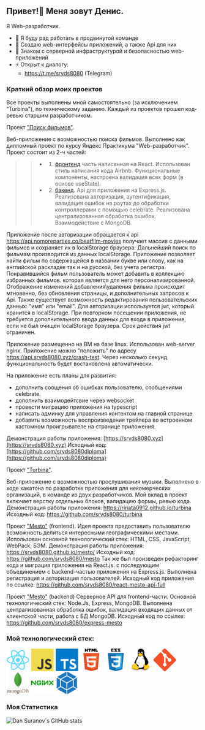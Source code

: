 ## Привет!👋 Меня зовут Денис.
Я Web-разработчик.
- 👯 Я буду рад работать в продвинутой команде
- 🌱 Создаю web-интерфейсы приложений, а также Api для них
- 🤔 Знаком с серверной инфраструктурой и безопасностью web-приложений
- ⚡ Открыт к диалогу: 
  - https://t.me/srvds8080 (Telegram)
### Краткий обзор моих проектов

Все проекты выполнены мной самостоятельно (за исключением "Turbina"), по техническому заданию. Каждый из проектов прошел код-ревью старшим разработчиком.

Проект ["Поиск фильмов"](https://srvds8080.xyz).

Веб-приложение с возможностью поиска фильмов. Выполнено как дипломный проект по курсу Яндекс Практикума "Web-разработчик". Проект состоит из 2-ч частей: 
>> * 1. [фронтенд](https://github.com/srvds8080diploma/movies-explorer-frontend) часть написанная на React. Использован стиль написания кода Airbnb. Функциональные компоненты, настроена валидация всех форм (в основе useState). 
>> * 2. [бэкенд](https://github.com/srvds8080diploma/movies-explorer-api). Api для приложения на Express.js. Реализована авторизация, аутентификация, валидация ошибок на роутах до обработки контроллерами с помощью celebrate. Реализована централизованная обработка ошибок. Взаимодействие с MongoDB.
>> 
Приложение после авторизации обращается к api https://api.nomoreparties.co/beatfilm-movies получает массив с данными фильмов и сохраняет их в localStorage браузера. Дальнейший поиск по фильмам производится из данных localStorage. Приложение позволяет найти фильм по содержащейся в названии букве или слову, как на английской раскладке так и на русской, без учета регистра. Понравившийся фильм пользователь может добавить в коллекцию избранных фильмов. которая является для него персонализированной. Отображение изменений добавления\удаления фильма происходит мгновенно, без обновления страницы, и дополнительных запросов к Api. Также существует возможность редактирования пользовательских данных: "имя" или  "email". Для авторизации используется jwt, который хранится в localStorage. При повторном посещении приложения, не требуется дополнительного ввода данных для входа в приложение, если не был очищен localStorage браузера. Срок действия jwt ограничен.

Приложение размещенно на ВМ на базе linux. Использован web-server nginx. Приложение можно "положить" по адресу https://api.srvds8080.xyz/crash-test. Через несколько секунд функциональность будет востановлена автоматически.

На приложение есть планы для развития: 
* дополнить соощения об ошибках пользователю, сообщениями celebrate.
* дополнить взаимодейтсвие через websocket
* провести миграцию приложения на typescript
* написать админку для управления контентом на главной странице
* добавить возможность воспроизведения трейлера во встроенном кастомном проигрывателе на странице приложения.

Демонстрация работы приложения: [https://srvds8080.xyz](https://srvds8080.xyz)
Исходный код: [https://github.com/srvds8080diploma](https://github.com/srvds8080diploma)


Проект ["Turbina"](https://rinata0912.github.io/turbina).

Веб-приложение с возможностью прослушивания музыки. Выполнено в ходе хакатона по разработке приложения для некомерческих организаций, в команде из двух разработчиков. Мой вклад в проект включает верстку отдельных блоков, валидацию формы, ревью кода.
Демонстрация работы приложения: https://rinata0912.github.io/turbina
Исходный код: https://github.com/srvds8080/turbina

Проект ["Mesto"](https://srvds8080.github.io/mesto/) (frontend).
Идея проекта предоставить пользователю возможность делиться интересными географическими местами. Использован основной технологический стек: HTML, CSS, JavaScript, WebPack, БЭМ.
Демонстрация работы приложения: https://srvds8080.github.io/mesto/
Исходный код: https://github.com/srvds8080/mesto
Так же был произведен рефакторинг кода и миграция приложения на React.js. с последующим объединением с backend-частью приложения на Express.js. Выполнена регистрация и авторизация пользователей.
Исходный код приложения по ссылке: https://github.com/srvds8080/react-mesto-api-full

Проект ["Mesto"](https://github.com/srvds8080/express-mesto) (backend)
Серверное API для frontend-части. Основной технологический стек: Node.Js, Express, MongoDB. Выполнена централизованная обработка ошибок, валидация входящих данных от клиентской части, работа с БД MongoDB.
Исходный код по ссылке: https://github.com/srvds8080/express-mesto
### Мой технологический стек:
<p>
<img align="center" alt="react" width="60px" src="https://raw.githubusercontent.com/srvds8080/srvds8080/develop/images/react_original_logo_icon_146374.svg" />
<img align="center" alt="js" width="60px" src="https://raw.githubusercontent.com/srvds8080/srvds8080/develop/images/javascript_original_logo_icon_146455.svg" />
<img align="center" alt="ts" width="60px" src="https://raw.githubusercontent.com/srvds8080/srvds8080/develop/images/typescript_plain_logo_icon_146316.svg" />
<img align="center" alt="html5" width="60px" src="https://raw.githubusercontent.com/srvds8080/srvds8080/develop/images/html_original_wordmark_logo_icon_146478.svg" />
<img align="center" alt="css3" width="60px" src="https://raw.githubusercontent.com/srvds8080/srvds8080/develop/images/css_original_wordmark_logo_icon_146576.svg" />
<img align="center" alt="linux" width="60px" src="https://raw.githubusercontent.com/srvds8080/srvds8080/develop/images/linux_original_logo_icon_146433.svg" />
<img align="center" alt="git" width="60px" src="https://raw.githubusercontent.com/srvds8080/srvds8080/develop/images/git_plain_logo_icon_146507.svg" />
<img align="center" alt="mongo" width="60px" src="https://raw.githubusercontent.com/srvds8080/srvds8080/develop/images/mongodb_original_wordmark_logo_icon_146425.svg" />
<img align="center" alt="nginx" width="60px" src="https://raw.githubusercontent.com/srvds8080/srvds8080/develop/images/nginx_original_logo_icon_146413.svg" />
<img align="center" alt="webpack" width="60px" src="https://raw.githubusercontent.com/srvds8080/srvds8080/develop/images/webpack_plain_logo_icon_146297.svg" />
</p>

 ### Моя Статистика
![Dan Suranov`s GitHub stats](https://github-readme-stats.vercel.app/api?username=srvds8080&count_private=true&show_icons=true&theme=radical&")

